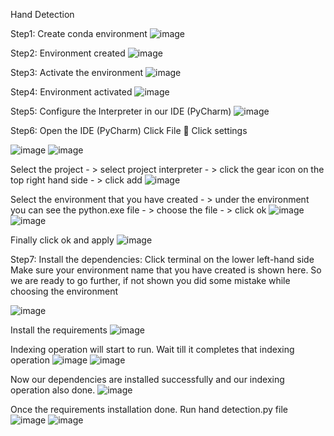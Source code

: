 Hand Detection

Step1:
Create conda environment
![image](https://user-images.githubusercontent.com/68268209/153410504-b4d68129-62ed-4c2b-a83e-7989fd72dedb.png)

Step2:
Environment created
![image](https://user-images.githubusercontent.com/68268209/153410535-16a107d8-7b9b-42c1-836b-d6a1a318e70e.png)

Step3:
Activate the environment
![image](https://user-images.githubusercontent.com/68268209/153410564-5110f3b1-5c9f-4be3-bd9b-0a45f0fd58b2.png)

Step4:
Environment activated
![image](https://user-images.githubusercontent.com/68268209/153410589-e4d17b4c-af50-479c-9cd5-36df5dd9d3bd.png)

Step5:
Configure the Interpreter in our IDE (PyCharm)
![image](https://user-images.githubusercontent.com/68268209/153410632-456ff375-54f6-450d-8c4d-583fbbf28ead.png)

Step6:
Open the IDE (PyCharm)
Click File  Click settings

![image](https://user-images.githubusercontent.com/68268209/153411571-d1864aa0-4288-4b4e-a01a-55e42b331f47.png)
![image](https://user-images.githubusercontent.com/68268209/153411581-cdb85715-da20-419a-aa0a-b21637b1228c.png)

Select the project - > select project interpreter - > click the gear icon on the top right hand side - > click add
![image](https://user-images.githubusercontent.com/68268209/153411692-3939a360-1db3-4910-bc82-fb182a9f0e23.png)

Select the environment that you have created - > under the environment you can see the python.exe file - > choose the file - > click ok
![image](https://user-images.githubusercontent.com/68268209/153411773-78b5be4f-257e-4b7d-99fe-eacb30212689.png)
![image](https://user-images.githubusercontent.com/68268209/153411785-e1743152-082a-434b-86e7-61b45da80f51.png)

Finally click ok and apply
![image](https://user-images.githubusercontent.com/68268209/153412020-67328793-463c-41e9-949c-0fbf28312f36.png)

Step7:
Install the dependencies:
Click terminal on the lower left-hand side
Make sure your environment name that you have created is shown here. So we are ready to go further, if not shown you did some mistake while choosing the environment

![image](https://user-images.githubusercontent.com/68268209/153412078-24d8b968-012b-4d5c-854a-812033ef6a79.png)

Install the requirements
![image](https://user-images.githubusercontent.com/68268209/153412108-d8bc9ef0-0256-4acb-899e-3394dec2f507.png)

Indexing operation will start to run. Wait till it completes that indexing operation
![image](https://user-images.githubusercontent.com/68268209/153412140-902082be-b72b-4da1-85aa-9ea0ba4327d4.png)
![image](https://user-images.githubusercontent.com/68268209/153412157-ac126fc7-f098-4129-8ec8-2fc621e8fd05.png)

Now our dependencies are installed successfully and our indexing operation also done.
![image](https://user-images.githubusercontent.com/68268209/153412187-0915ffba-1887-4874-b586-f46d0d9decfd.png)

Once the requirements installation done.
Run hand detection.py file
![image](https://user-images.githubusercontent.com/68268209/153700330-a902b2c6-f623-4580-bd40-2cffbf0bff34.png)
![image](https://user-images.githubusercontent.com/68268209/153700336-e3ad5edf-cb3c-4bb7-a06b-8a91770b7209.png)



